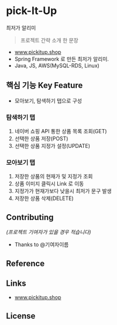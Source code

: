 # pick-It-Up
 최저가 알리미


> 프로젝트 간략 소개 한 문장 
- www.pickitup.shop
- Spring Framework 로 만든 최저가 알리미.
- Java, JS, AWS(MySQL-RDS, Linux)

## 핵심 기능  Key Feature
- 모아보기, 탐색하기 탭으로 구성 

### 탐색하기 탭         
 1. 네이버 쇼핑 API 통한 상품 목록 조회(GET)
 2. 선택한 상품 저장(POST)
 3. 선택한 상품 지정가 설정(UPDATE)
 
### 모아보기 탭
 1. 저장한 상품의 현재가 및 지정가 조회
 2. 상품 이미지 클릭시 Link 로 이동
 3. 지정가가 현재가보다 낮을시 최저가 문구 발생
 4. 저장한 상품 삭제(DELETE)
 

## Contributing
*(프로젝트 기여자가 있을 경우 적습니다)*
- Thanks to @기여자이름

## Reference

## Links
- www.pickitup.shop

## License
